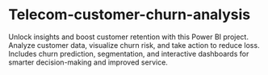 # Telecom-customer-churn-analysis
Unlock insights and boost customer retention with this Power BI project. Analyze customer data, visualize churn risk, and take action to reduce loss. Includes churn prediction, segmentation, and interactive dashboards for smarter decision-making and improved service.

